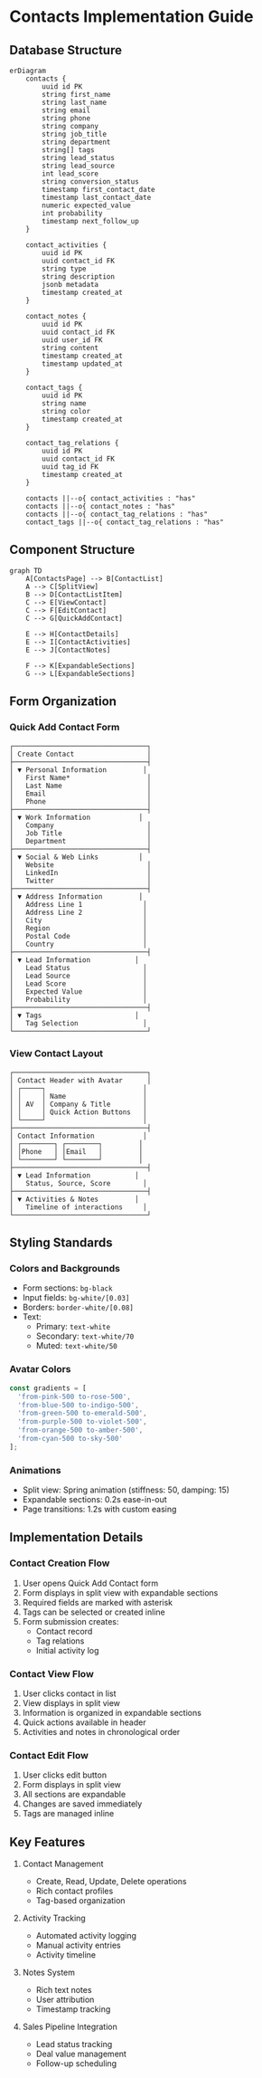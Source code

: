 # Contacts Implementation Guide

## Database Structure

```mermaid
erDiagram
    contacts {
        uuid id PK
        string first_name
        string last_name
        string email
        string phone
        string company
        string job_title
        string department
        string[] tags
        string lead_status
        string lead_source
        int lead_score
        string conversion_status
        timestamp first_contact_date
        timestamp last_contact_date
        numeric expected_value
        int probability
        timestamp next_follow_up
    }
    
    contact_activities {
        uuid id PK
        uuid contact_id FK
        string type
        string description
        jsonb metadata
        timestamp created_at
    }
    
    contact_notes {
        uuid id PK
        uuid contact_id FK
        uuid user_id FK
        string content
        timestamp created_at
        timestamp updated_at
    }
    
    contact_tags {
        uuid id PK
        string name
        string color
        timestamp created_at
    }
    
    contact_tag_relations {
        uuid id PK
        uuid contact_id FK
        uuid tag_id FK
        timestamp created_at
    }

    contacts ||--o{ contact_activities : "has"
    contacts ||--o{ contact_notes : "has"
    contacts ||--o{ contact_tag_relations : "has"
    contact_tags ||--o{ contact_tag_relations : "has"
```

## Component Structure

```mermaid
graph TD
    A[ContactsPage] --> B[ContactList]
    A --> C[SplitView]
    B --> D[ContactListItem]
    C --> E[ViewContact]
    C --> F[EditContact]
    C --> G[QuickAddContact]
    
    E --> H[ContactDetails]
    E --> I[ContactActivities]
    E --> J[ContactNotes]
    
    F --> K[ExpandableSections]
    G --> L[ExpandableSections]
```

## Form Organization

### Quick Add Contact Form
```
┌─────────────────────────────────┐
│ Create Contact                  │
├─────────────────────────────────┤
│ ▼ Personal Information         │
│   First Name*                   │
│   Last Name                     │
│   Email                         │
│   Phone                         │
├─────────────────────────────────┤
│ ▼ Work Information            │
│   Company                       │
│   Job Title                     │
│   Department                    │
├─────────────────────────────────┤
│ ▼ Social & Web Links          │
│   Website                       │
│   LinkedIn                      │
│   Twitter                       │
├─────────────────────────────────┤
│ ▼ Address Information         │
│   Address Line 1               │
│   Address Line 2               │
│   City                         │
│   Region                       │
│   Postal Code                  │
│   Country                      │
├─────────────────────────────────┤
│ ▼ Lead Information           │
│   Lead Status                  │
│   Lead Source                  │
│   Lead Score                   │
│   Expected Value               │
│   Probability                  │
├─────────────────────────────────┤
│ ▼ Tags                       │
│   Tag Selection                │
└─────────────────────────────────┘
```

### View Contact Layout
```
┌─────────────────────────────────┐
│ Contact Header with Avatar      │
│ ┌─────┐                        │
│ │     │ Name                   │
│ │ AV  │ Company & Title        │
│ │     │ Quick Action Buttons   │
│ └─────┘                        │
├─────────────────────────────────┤
│ Contact Information            │
│ ┌────────┐ ┌────────┐         │
│ │Phone   │ │Email   │         │
│ └────────┘ └────────┘         │
├─────────────────────────────────┤
│ ▼ Lead Information           │
│   Status, Source, Score        │
├─────────────────────────────────┤
│ ▼ Activities & Notes         │
│   Timeline of interactions     │
└─────────────────────────────────┘
```

## Styling Standards

### Colors and Backgrounds
- Form sections: `bg-black`
- Input fields: `bg-white/[0.03]`
- Borders: `border-white/[0.08]`
- Text: 
  - Primary: `text-white`
  - Secondary: `text-white/70`
  - Muted: `text-white/50`

### Avatar Colors
```typescript
const gradients = [
  'from-pink-500 to-rose-500',
  'from-blue-500 to-indigo-500',
  'from-green-500 to-emerald-500',
  'from-purple-500 to-violet-500',
  'from-orange-500 to-amber-500',
  'from-cyan-500 to-sky-500'
];
```

### Animations
- Split view: Spring animation (stiffness: 50, damping: 15)
- Expandable sections: 0.2s ease-in-out
- Page transitions: 1.2s with custom easing

## Implementation Details

### Contact Creation Flow
1. User opens Quick Add Contact form
2. Form displays in split view with expandable sections
3. Required fields are marked with asterisk
4. Tags can be selected or created inline
5. Form submission creates:
   - Contact record
   - Tag relations
   - Initial activity log

### Contact View Flow
1. User clicks contact in list
2. View displays in split view
3. Information is organized in expandable sections
4. Quick actions available in header
5. Activities and notes in chronological order

### Contact Edit Flow
1. User clicks edit button
2. Form displays in split view
3. All sections are expandable
4. Changes are saved immediately
5. Tags are managed inline

## Key Features

1. Contact Management
   - Create, Read, Update, Delete operations
   - Rich contact profiles
   - Tag-based organization

2. Activity Tracking
   - Automated activity logging
   - Manual activity entries
   - Activity timeline

3. Notes System
   - Rich text notes
   - User attribution
   - Timestamp tracking

4. Sales Pipeline Integration
   - Lead status tracking
   - Deal value management
   - Follow-up scheduling